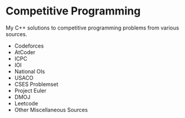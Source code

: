 # Competitive Programming
My C++ solutions to competitive programming problems from various sources.

- Codeforces
- AtCoder
- ICPC
- IOI
- National OIs
- USACO
- CSES Problemset
- Project Euler
- DMOJ
- Leetcode
- Other Miscellaneous Sources